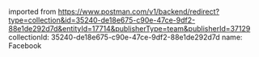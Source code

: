 imported from https://www.postman.com/v1/backend/redirect?type=collection&id=35240-de18e675-c90e-47ce-9df2-88e1de292d7d&entityId=17714&publisherType=team&publisherId=37129
collectionId: 35240-de18e675-c90e-47ce-9df2-88e1de292d7d
name: Facebook
